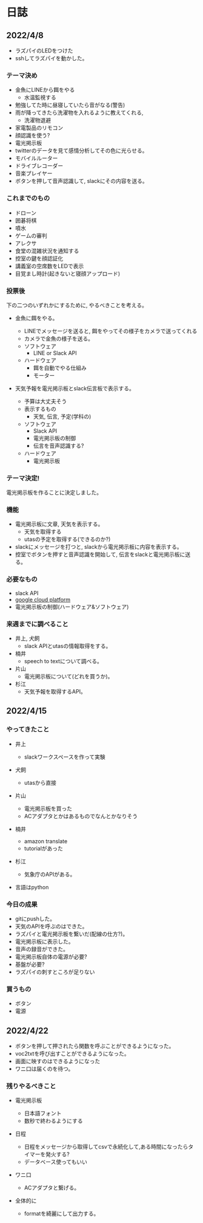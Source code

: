 # 日誌

## 2022/4/8

- ラズパイのLEDをつけた
- sshしてラズパイを動かした。

### テーマ決め

- 金魚にLINEから餌をやる
    - 水温監視する
- 勉強してた時に昼寝していたら音がなる(警告)
- 雨が降ってきたら洗濯物を入れるように教えてくれる, 
    - 洗濯物退避
- 家電製品のリモコン
- 顔認識を使う?
- 電光掲示板
- twitterのデータを見て感情分析してその色に光らせる。
- モバイルルーター
- ドライブレコーダー
- 音楽プレイヤー
- ボタンを押して音声認識して, slackにその内容を送る。

### これまでのもの

- ドローン
- 囲碁将棋
- 噴水
- ゲームの審判
- アレクサ
- 食堂の混雑状況を通知する
- 控室の鍵を顔認証化
- 講義室の空席数をLEDで表示
- 目覚まし時計(起きないと寝顔アップロード)

### 投票後

下の二つのいずれかにするために, やるべきことを考える。
- 金魚に餌をやる。
    - LINEでメッセージを送ると, 餌をやってその様子をカメラで送ってくれる
    - カメラで金魚の様子を送る。
    - ソフトウェア
        - LINE or Slack API
    - ハードウェア
        - 餌を自動でやる仕組み
        - モーター

- 天気予報を電光掲示板とslack伝言板で表示する。
    - 予算は大丈夫そう
    - 表示するもの
        - 天気, 伝言, 予定(学科の)
    - ソフトウェア
        - Slack API
        - 電光掲示板の制御
        - 伝言を音声認識する?
    - ハードウェア
        - 電光掲示板

### テーマ決定!
電光掲示板を作ることに決定しました。

### 機能
- 電光掲示板に文章, 天気を表示する。
    - 天気を取得する
    - utasの予定を取得する(できるのか?)
- slackにメッセージを打つと, slackから電光掲示板に内容を表示する。
- 控室でボタンを押すと音声認識を開始して, 伝言をslackと電光掲示板に送る。

### 必要なもの
- slack API
- [google cloud platform](https://cloud.google.com/speech-to-text?hl=ja)
- 電光掲示板の制御(ハードウェア&ソフトウェア) 

### 来週までに調べること

- 井上, 犬飼
    - slack APIとutasの情報取得をする。
- 楠井
    - speech to textについて調べる。
- 片山
    - 電光掲示板について(どれを買うか)。
- 杉江
    - 天気予報を取得するAPI。

## 2022/4/15

### やってきたこと

- 井上
    - slackワークスペースを作って実験

- 犬飼
    - utasから直接

- 片山
    - 電光掲示板を買った
    - ACアダプタとかはあるものでなんとかなりそう

- 楠井
    - amazon translate
    - tutorialがあった

- 杉江
    - 気象庁のAPIがある。

- 言語はpython

### 今日の成果

- gitにpushした。
- 天気のAPIを呼ぶのはできた。
- ラズパイと電光掲示板を繋いだ(配線の仕方?)。
- 電光掲示板に表示した。
- 音声の録音ができた。
- 電光掲示板自体の電源が必要?
- 基盤が必要?
- ラズパイの刺すところが足りない

### 買うもの
- ボタン
- 電源

## 2022/4/22

- ボタンを押して押されたら関数を呼ぶことができるようになった。
- voc2txtを呼び出すことができるようになった。
- 画面に映すのはできるようになった
- ワニ口は届くのを待つ。

### 残りやるべきこと

- 電光掲示板
    - 日本語フォント
    - 数秒で終わるようにする

- 日程
    - 日程をメッセージから取得してcsvで永続化して,ある時間になったらタイマーを発火する?
    - データベース使ってもいい

- ワニ口
    - ACアダプタと繋げる。

- 全体的に
    - formatを綺麗にして出力する。

